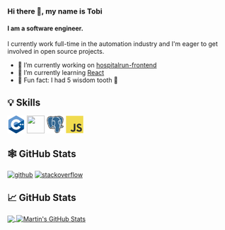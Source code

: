 ### Hi there 👋, my name is Tobi
#### I am a software engineer.
I currently work full-time in the automation industry and I'm eager to get involved in open source projects.

- 🔭 I’m currently working on [hospitalrun-frontend](https://github.com/HospitalRun/hospitalrun-frontend) 
- 🌱 I’m currently learning [React](https://github.com/facebook/react) 
- 🤡 Fun fact: I had 5 wisdom tooth 🦷 

## 💡 Skills

[<img width="40" height="40" display="inline-block" src="https://raw.githubusercontent.com/devicons/devicon/0d6c64dbbf311879f7d563bfc3ccf559f9ed111c/icons/cplusplus/cplusplus-original.svg">](https://en.cppreference.com/w/) [<img width="40" height="40" display="inline-block" src="https://upload.wikimedia.org/wikipedia/commons/0/0b/Qt_logo_2016.svg">](https://www.qt.io) [<img width="40" height="40" display="inline-block" src="https://raw.githubusercontent.com/devicons/devicon/master/icons/postgresql/postgresql-original.svg">](https://www.postgresql.org) [<img width="40" height="40" display="inline-block" src="https://raw.githubusercontent.com/devicons/devicon/master/icons/javascript/javascript-original.svg">](https://developer.mozilla.org/de/docs/Web/JavaScript/Reference) 

## 🕸️ GitHub Stats

[<img src='https://cdn.jsdelivr.net/npm/simple-icons@3.0.1/icons/github.svg' alt='github' height='40'>](https://github.com/tobireuen)  [<img src='https://cdn.jsdelivr.net/npm/simple-icons@3.0.1/icons/stackoverflow.svg' alt='stackoverflow' height='40'>](https://stackoverflow.com/users/mrbolton)  

## 📈 GitHub Stats

<a href="https://github.com/tobireuen/tobireuen">
  <img align="center" src="https://github-readme-stats.vercel.app/api/top-langs/?username=tobireuen&hide=java,html&title_color=ffffff&text_color=c9cacc&icon_color=2bbc8a&bg_color=1d1f21" />
</a>
<a href="https://github.com/tobireuen/tobireuen">
  <img align="center" src="https://github-readme-stats.vercel.app/api?username=tobireuen&show_icons=true&line_height=27&count_private=true&title_color=ffffff&text_color=c9cacc&icon_color=2bbc8a&bg_color=1d1f21" alt="Martin's GitHub Stats" />
</a>
